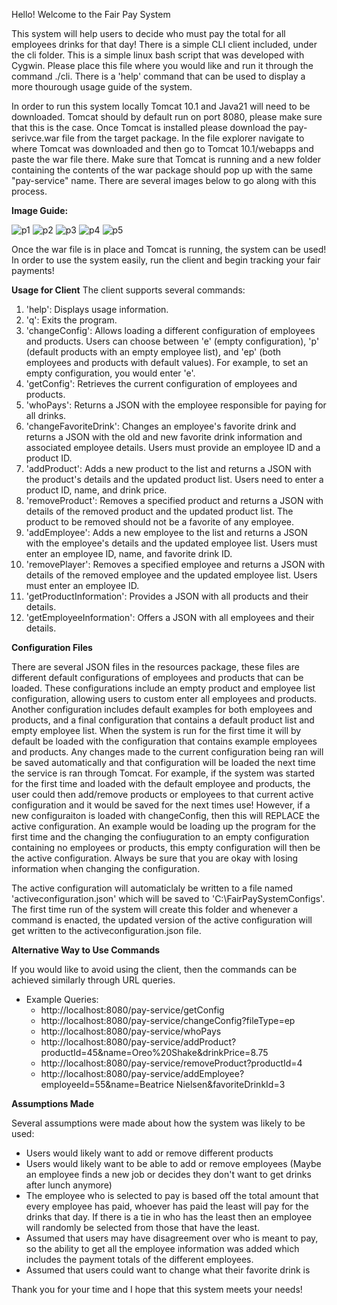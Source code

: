 Hello! Welcome to the Fair Pay System

This system will help users to decide who must pay the total for all employees drinks for that day!
There is a simple CLI client included, under the cli folder. This is a simple linux bash script that was developed with Cygwin.
Please place this file where you would like and run it through the command ./cli.
There is a 'help' command that can be used to display a more thourough usage guide of the system.

In order to run this system locally Tomcat 10.1 and Java21 will need to be downloaded. Tomcat should by default run on port 8080, please make sure that this is the case.
Once Tomcat is installed please download the pay-serivce.war file from the target package. In the file explorer navigate to where Tomcat was downloaded and then 
go to Tomcat 10.1/webapps and paste the war file there. Make sure that Tomcat is running and a new folder containing the contents of the war package should pop up with the 
same "pay-service" name. There are several images below to go along with this process.


**Image Guide:**

![p1](https://github.com/Nielsenos/bertramlabscodechallenge/assets/142841842/1c35df4e-bc70-433a-95e2-3a0aa1ee0ef9)
![p2](https://github.com/Nielsenos/bertramlabscodechallenge/assets/142841842/11723934-afc3-4b8b-a054-32da60b4184f)
![p3](https://github.com/Nielsenos/bertramlabscodechallenge/assets/142841842/daf94087-4d21-49d6-9570-209183610588)
![p4](https://github.com/Nielsenos/bertramlabscodechallenge/assets/142841842/4e100c7f-cb4c-4818-b924-40cf0358d812)
![p5](https://github.com/Nielsenos/bertramlabscodechallenge/assets/142841842/109c354f-2f5c-45ce-8ac7-6825c5b0a3f7)

Once the war file is in place and Tomcat is running, the system can be used! In order to use the system easily, run the client and begin tracking your fair payments! 

**Usage for Client**
The client supports several commands:

1) 'help': Displays usage information.
1) 'q': Exits the program.
1) 'changeConfig': Allows loading a different configuration of employees and products. Users can choose between 'e' (empty configuration), 'p' (default products with an empty employee list), and 'ep' (both employees and products with default values). For example, to set an empty configuration, you would enter 'e'.
1) 'getConfig': Retrieves the current configuration of employees and products.
1) 'whoPays': Returns a JSON with the employee responsible for paying for all drinks.
1) 'changeFavoriteDrink': Changes an employee's favorite drink and returns a JSON with the old and new favorite drink information and associated employee details. Users must provide an employee ID and a product ID.
1) 'addProduct': Adds a new product to the list and returns a JSON with the product's details and the updated product list. Users need to enter a product ID, name, and drink price.
1) 'removeProduct': Removes a specified product and returns a JSON with details of the removed product and the updated product list. The product to be removed should not be a favorite of any employee.
1) 'addEmployee': Adds a new employee to the list and returns a JSON with the employee's details and the updated employee list. Users must enter an employee ID, name, and favorite drink ID.
1) 'removePlayer': Removes a specified employee and returns a JSON with details of the removed employee and the updated employee list. Users must enter an employee ID.
1) 'getProductInformation': Provides a JSON with all products and their details.
1) 'getEmployeeInformation': Offers a JSON with all employees and their details.

**Configuration Files**

There are several JSON files in the resources package, these files are different default configurations of employees and products that can be loaded.
These configurations include an empty product and employee list configuration, allowing users to custom enter all employees and products. Another configuration
includes default examples for both employees and products, and a final configuration that contains a default product list and empty employee list. 
When the system is run for the first time it will by default be loaded with the configuration that contains example employees and products. Any changes made to the current
configuration being ran will be saved automatically and that configuration will be loaded the next time the service is ran through Tomcat. For example, if the system was started for 
the first time and loaded with the default employee and products, the user could then add/remove products or employees to that current active configuration and it would be saved for
the next times use! However, if a new configuraiton is loaded with changeConfig, then this will REPLACE the active configuration. An example would be loading up the program for the first 
time and the changing the confiuguration to an empty configuration containing no employees or products, this empty configuration will then be the active configuration. Always be sure that 
you are okay with losing information when changing the configuration.  

The active configuration will automaticlaly be written to a file named 'activeconfiguration.json' which will be saved to 'C:\FairPaySystemConfigs'. The first time run of the system
will create this folder and whenever a command is enacted, the updated version of the active configuration will get written to the activeconfiguration.json file.

**Alternative Way to Use Commands**

If you would like to avoid using the client, then the commands can be achieved similarly through URL queries. 
- Example Queries:
  - http://localhost:8080/pay-service/getConfig
  - http://localhost:8080/pay-service/changeConfig?fileType=ep
  - http://localhost:8080/pay-service/whoPays
  - http://localhost:8080/pay-service/addProduct?productId=45&name=Oreo%20Shake&drinkPrice=8.75
  - http://localhost:8080/pay-service/removeProduct?productId=4
  - http://localhost:8080/pay-service/addEmployee?employeeId=55&name=Beatrice Nielsen&favoriteDrinkId=3


**Assumptions Made**

Several assumptions were made about how the system was likely to be used:

- Users would likely want to add or remove different products
- Users would likely want to be able to add or remove employees (Maybe an employee finds a new job or decides they don't want to get drinks after lunch anymore)
- The employee who is selected to pay is based off the total amount that every employee has paid, whoever has paid the least will pay for the drinks that day. If there is a tie in who has  the least then an employee will randomly be selected from those that have  the least.
- Assumed that users may have disagreement over who is meant to pay, so the ability to get all the employee information was added which includes the payment totals of the different employees.
- Assumed that users could want to change what their favorite drink is


Thank you for your time and I hope that this system meets your needs!
